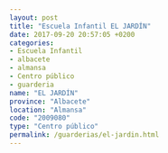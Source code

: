 ```yaml
---
layout: post
title: "Escuela Infantil EL JARDÍN"
date: 2017-09-20 20:57:05 +0200
categories:
- Escuela Infantil
- albacete
- almansa
- Centro público
- guarderia
name: "EL JARDÍN"
province: "Albacete"
location: "Almansa"
code: "2009080"
type: "Centro público"
permalink: /guarderias/el-jardin.html
---
```

